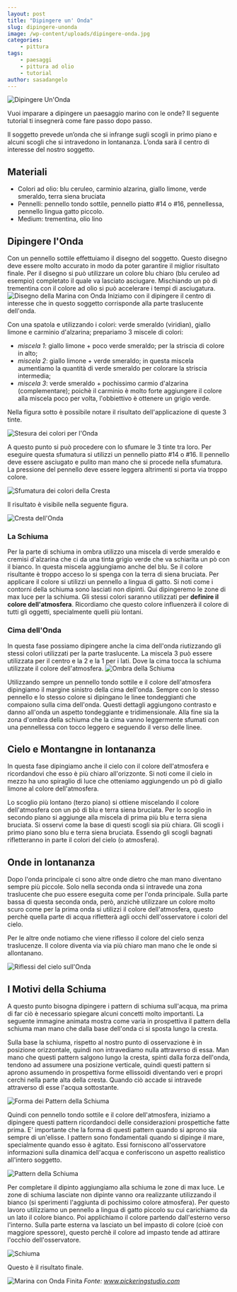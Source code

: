 ```yaml
---
layout: post
title: "Dipingere un' Onda"
slug: dipingere-unonda
image: /wp-content/uploads/dipingere-onda.jpg
categories:
    - pittura
tags:
    - paesaggi
    - pittura ad olio
    - tutorial
author: sasadangelo
---
```


![Dipingere Un'Onda](/wp-content/uploads/dipingere-onda.jpg "Dipingere Un'Onda")

Vuoi imparare a dipingere un paesaggio marino con le onde? Il seguente tutorial ti insegnerà come fare passo dopo passo.

Il soggetto prevede un’onda che si infrange sugli scogli in primo piano e alcuni scogli che si intravedono in lontananza. L’onda sarà il centro di interesse del nostro soggetto.

## Materiali

- Colori ad olio: blu ceruleo, carminio alzarina, giallo limone, verde smeraldo, terra siena bruciata
- Pennelli: pennello tondo sottile, pennello piatto #14 o #16, pennellessa, pennello lingua gatto piccolo.
- Medium: trementina, olio lino

## Dipingere l'Onda

Con un pennello sottile effettuiamo il disegno del soggetto. Questo disegno deve essere molto accurato in modo da poter garantire il miglior risultato finale. Per il disegno si può utilizzare un colore blu chiaro (blu ceruleo ad esempio) completato il quale va lasciato asciugare. Mischiando un pò di trementina con il colore ad olio si può accelerare i tempi di asciugatura. ![Disegno della Marina con Onda](/wp-content/uploads/disegno-onda.jpg "Disegno della Marina con Onda") Iniziamo con il dipingere il centro di interesse che in questo soggetto corrisponde alla parte traslucente dell'onda.

Con una spatola e utilizzando i colori: verde smeraldo (viridian), giallo limone e carminio d'alzarina; prepariamo 3 miscele di colori:

- _miscela 1_: giallo limone + poco verde smeraldo; per la striscia di colore in alto;
- _miscela 2_: giallo limone + verde smeraldo; in questa miscela aumentiamo la quantità di verde smeraldo per colorare la striscia intermedia;
- _miscela 3_: verde smeraldo + pochissimo carmio d'alzarina (complementare); poichè il carminio è molto forte aggiungere il colore alla miscela poco per volta, l'obbiettivo è ottenere un grigio verde.

Nella figura sotto è possibile notare il risultato dell'applicazione di queste 3 tinte.

![Stesura dei colori per l'Onda](/wp-content/uploads/stesura-colori.jpg "Stesura dei colori per l'Onda")

A questo punto si può procedere con lo sfumare le 3 tinte tra loro. Per eseguire questa sfumatura si utilizzi un pennello piatto #14 o #16. Il pennello deve essere asciugato e pulito man mano che si procede nella sfumatura. La pressione del pennello deve essere leggera altrimenti si porta via troppo colore.

![Sfumatura dei colori della Cresta](/wp-content/uploads/sfumatura-colori.jpg "Sfumatura dei colori della Cresta")

Il risultato è visibile nella seguente figura.

![Cresta dell'Onda](/wp-content/uploads/cresta-onda.jpg "Cresta dell'Onda")

### La Schiuma

Per la parte di schiuma in ombra utilizzo una miscela di verde smeraldo e cremisi d'alzarina che ci da una tinta grigio verde che va schiarita un pò con il bianco. In questa miscela aggiungiamo anche del blu. Se il colore risultante è troppo acceso lo si spenga con la terra di siena bruciata. Per applicare il colore si utilizzi un pennello a lingua di gatto. Si noti come i contorni della schiuma sono lasciati non dipinti. Qui dipingeremo le zone di max luce per la schiuma. Gli stessi colori saranno utilizzati per **definire il colore dell'atmosfera**. Ricordiamo che questo colore influenzerà il colore di tutti gli oggetti, specialmente quelli più lontani.

### Cima dell'Onda

In questa fase possiamo dipingere anche la cima dell'onda riutizzando gli stessi colori utilizzati per la parte traslucente. La miscela 3 può essere utilizzata per il centro e la 2 e la 1 per i lati. Dove la cima tocca la schiuma utilizzate il colore dell'atmosfera. ![Ombra della Schiuma](/wp-content/uploads/ombra-schiuma.jpg "Ombra della Schiuma")

Utilizzando sempre un pennello tondo sottile e il colore dell'atmosfera dipingiamo il margine sinistro della cima dell'onda. Sempre con lo stesso pennello e lo stesso colore si dipingano le linee tondeggianti che compaiono sulla cima dell'onda. Questi dettagli aggiungono contrasto e danno all'onda un aspetto tondeggiante e tridimensionale. Alla fine sia la zona d'ombra della schiuma che la cima vanno leggermente sfumati con una pennellessa con tocco leggero e seguendo il verso delle linee.

## Cielo e Montangne in lontananza

In questa fase dipingiamo anche il cielo con il colore dell'atmosfera e ricordandovi che esso è più chiaro all'orizzonte. Si noti come il cielo in mezzo ha uno spiraglio di luce che otteniamo aggiungendo un pò di giallo limone al colore dell'atmosfera.

Lo scoglio più lontano (terzo piano) si ottiene miscelando il colore dell'atmosfera con un pò di blu e terra siena bruciata. Per lo scoglio in secondo piano si aggiunge alla miscela di prima più blu e terra siena bruciata. Si osservi come la base di questi scogli sia più chiara. Gli scogli i primo piano sono blu e terra siena bruciata. Essendo gli scogli bagnati rifletteranno in parte il colori del cielo (o atmosfera).

## Onde in lontananza

Dopo l'onda principale ci sono altre onde dietro che man mano diventano sempre più piccole. Solo nella seconda onda si intravede una zona traslucente che puo essere eseguita come per l'onda principale. Sulla parte bassa di questa seconda onda, però, anzichè utilizzare un colore molto scuro come per la prima onda si utilizzi il colore dell'atmosfera, questo perchè quella parte di acqua rifletterà agli occhi dell'osservatore i colori del cielo.

Per le altre onde notiamo che viene riflesso il colore del cielo senza traslucenze. Il colore diventa via via più chiaro man mano che le onde si allontanano.

![Riflessi del cielo sull'Onda](/wp-content/uploads/riflessi-onda.jpg "Riflessi del cielo sull'Onda")

## I Motivi della Schiuma

A questo punto bisogna dipingere i pattern di schiuma sull'acqua, ma prima di far ciò è necessario spiegare alcuni concetti molto importanti. La seguente immagine animata mostra come varia in prospettiva il pattern della schiuma man mano che dalla base dell'onda ci si sposta lungo la cresta.

Sulla base la schiuma, rispetto al nostro punto di osservazione è in posizione orizzontale, quindi non intravediamo nulla attraverso di essa. Man mano che questi pattern salgono lungo la cresta, spinti dalla forza dell'onda, tendono ad assumere una posizione verticale, quindi questi pattern si aprono assumendo in prospettiva forme ellissoidi diventando veri e propri cerchi nella parte alta della cresta. Quando ciò accade si intravede attraverso di esse l'acqua sottostante.

![Forma dei Pattern della Schiuma](/wp-content/uploads/forma-pattern-schiuma.gif "Forma dei Pattern della Schiuma")

Quindi con pennello tondo sottile e il colore dell'atmosfera, iniziamo a dipingere questi pattern ricordandoci delle considerazioni prospettiche fatte prima. E' importante che la forma di questi pattern quando si aprono sia sempre di un'elisse. I pattern sono fondamentali quando si dipinge il mare, specialmente quando esso è agitato. Essi forniscono all'osservatore informazioni sulla dinamica dell'acqua e conferiscono un aspetto realistico all'intero soggetto.

![Pattern della Schiuma](/wp-content/uploads/pattern-schiuma.jpg "Pattern della Schiuma")

Per completare il dipinto aggiungiamo alla schiuma le zone di max luce. Le zone di schiuma lasciate non dipinte vanno ora realizzante utilizzando il bianco (si sperimenti l'aggiunta di pochissimo colore atmosfera). Per questo lavoro utilizziamo un pennello a lingua di gatto piccolo su cui carichiamo da un lato il colore bianco. Poi applichiamo il colore partendo dall'esterno verso l'interno. Sulla parte esterna va lasciato un bel impasto di colore (cioè con maggiore spessore), questo perchè il colore ad impasto tende ad attirare l'occhio dell'osservatore.

![Schiuma](/wp-content/uploads/schiuma.jpg "Schiuma")

Questo è il risultato finale.

![Marina con Onda Finita](/wp-content/uploads/marina-onda-finito.jpg "Marina con Onda Finita") _Fonte: www.pickeringstudio.com_
